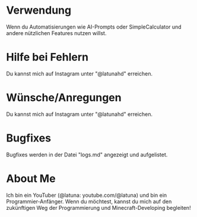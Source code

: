 # Verwendung
Wenn du Automatisierungen wie AI-Prompts oder SimpleCalculator und andere nützlichen Features nutzen willst.

# Hilfe bei Fehlern
Du kannst mich auf Instagram unter "@latunahd" erreichen.

# Wünsche/Anregungen
Du kannst mich auf Instagram unter "@latunahd" erreichen.

# Bugfixes
Bugfixes werden in der Datei "logs.md" angezeigt und aufgelistet.

# About Me
Ich bin ein YouTuber (@latuna: youtube.com/@latuna) und bin ein Programmier-Anfänger.
Wenn du möchtest, kannst du mich auf den zukünftigen Weg der Programmierung und Minecraft-Developing begleiten!
